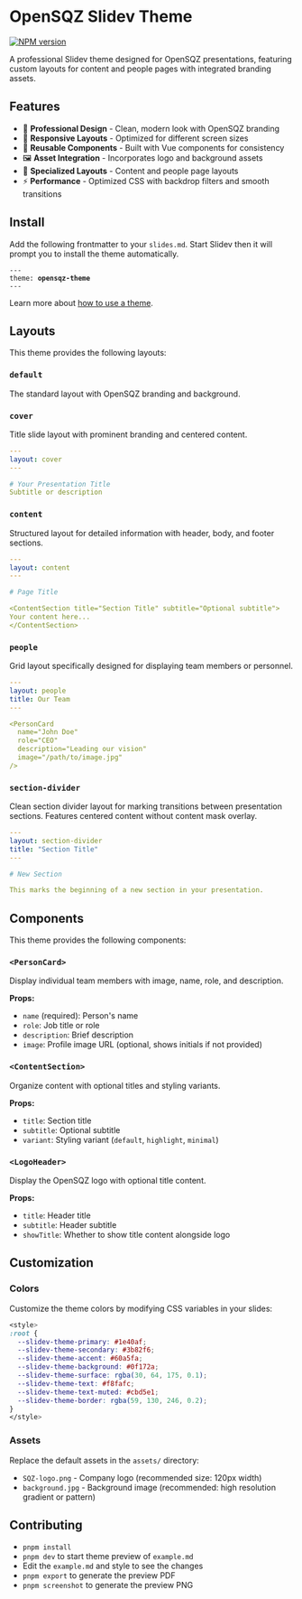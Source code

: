 # OpenSQZ Slidev Theme

[![NPM version](https://img.shields.io/npm/v/slidev-theme-opensqz-theme?color=3AB9D4&label=)](https://www.npmjs.com/package/slidev-theme-opensqz-theme)

A professional Slidev theme designed for OpenSQZ presentations, featuring custom layouts for content and people pages with integrated branding assets.

## Features

- 🎨 **Professional Design** - Clean, modern look with OpenSQZ branding
- 📱 **Responsive Layouts** - Optimized for different screen sizes
- 🧩 **Reusable Components** - Built with Vue components for consistency
- 🖼️ **Asset Integration** - Incorporates logo and background assets
- 🎯 **Specialized Layouts** - Content and people page layouts
- ⚡ **Performance** - Optimized CSS with backdrop filters and smooth transitions

## Install

Add the following frontmatter to your `slides.md`. Start Slidev then it will prompt you to install the theme automatically.

<pre><code>---
theme: <b>opensqz-theme</b>
---</code></pre>

Learn more about [how to use a theme](https://sli.dev/guide/theme-addon#use-theme).

## Layouts

This theme provides the following layouts:

### `default`
The standard layout with OpenSQZ branding and background.

### `cover`
Title slide layout with prominent branding and centered content.

```yaml
---
layout: cover
---

# Your Presentation Title
Subtitle or description
```

### `content`
Structured layout for detailed information with header, body, and footer sections.

```yaml
---
layout: content
---

# Page Title

<ContentSection title="Section Title" subtitle="Optional subtitle">
Your content here...
</ContentSection>
```

### `people`
Grid layout specifically designed for displaying team members or personnel.

```yaml
---
layout: people
title: Our Team
---

<PersonCard
  name="John Doe"
  role="CEO"
  description="Leading our vision"
  image="/path/to/image.jpg"
/>
```

### `section-divider`
Clean section divider layout for marking transitions between presentation sections. Features centered content without content mask overlay.

```yaml
---
layout: section-divider
title: "Section Title"
---

# New Section

This marks the beginning of a new section in your presentation.
```

## Components

This theme provides the following components:

### `<PersonCard>`
Display individual team members with image, name, role, and description.

**Props:**
- `name` (required): Person's name
- `role`: Job title or role
- `description`: Brief description
- `image`: Profile image URL (optional, shows initials if not provided)

### `<ContentSection>`
Organize content with optional titles and styling variants.

**Props:**
- `title`: Section title
- `subtitle`: Optional subtitle
- `variant`: Styling variant (`default`, `highlight`, `minimal`)

### `<LogoHeader>`
Display the OpenSQZ logo with optional title content.

**Props:**
- `title`: Header title
- `subtitle`: Header subtitle
- `showTitle`: Whether to show title content alongside logo

## Customization

### Colors
Customize the theme colors by modifying CSS variables in your slides:

```css
<style>
:root {
  --slidev-theme-primary: #1e40af;
  --slidev-theme-secondary: #3b82f6;
  --slidev-theme-accent: #60a5fa;
  --slidev-theme-background: #0f172a;
  --slidev-theme-surface: rgba(30, 64, 175, 0.1);
  --slidev-theme-text: #f8fafc;
  --slidev-theme-text-muted: #cbd5e1;
  --slidev-theme-border: rgba(59, 130, 246, 0.2);
}
</style>
```

### Assets
Replace the default assets in the `assets/` directory:
- `SQZ-logo.png` - Company logo (recommended size: 120px width)
- `background.jpg` - Background image (recommended: high resolution gradient or pattern)

## Contributing

- `pnpm install`
- `pnpm dev` to start theme preview of `example.md`
- Edit the `example.md` and style to see the changes
- `pnpm export` to generate the preview PDF
- `pnpm screenshot` to generate the preview PNG
